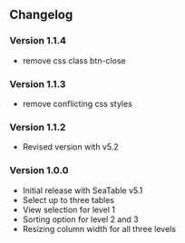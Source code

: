## Changelog

### Version 1.1.4

- remove css class btn-close

### Version 1.1.3

- remove conflicting css styles

### Version 1.1.2

- Revised version with v5.2

### Version 1.0.0

- Initial release with SeaTable v5.1
- Select up to three tables
- View selection for level 1
- Sorting option for level 2 and 3
- Resizing column width for all three levels
